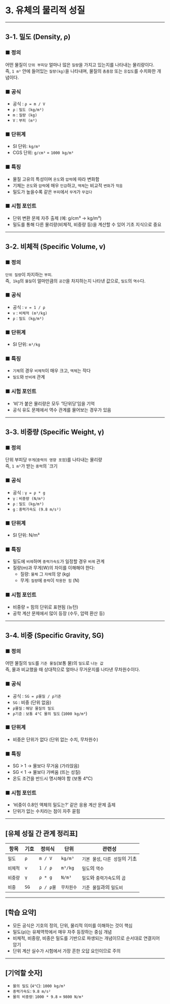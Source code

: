 # 3. 유체의 물리적 성질

---

## 3-1. 밀도 (Density, ρ)

### ■ 정의
어떤 물질이 `단위 부피당` 얼마나 많은 `질량`을 가지고 있는지를 나타내는 물리량이다.  
즉, `1 m³` 안에 들어있는 `질량(kg)`을 나타내며, 물질의 `촘촘함` 또는 `응집도`를 수치화한 개념이다.

### ■ 공식
- 공식 : `ρ = m / V`
- `ρ` : `밀도 (kg/m³)`
- `m` : `질량 (kg)`
- `V` : `부피 (m³)`

### ■ 단위계
- SI 단위: `kg/m³`
- CGS 단위: `g/cm³` = `1000 kg/m³`

### ■ 특징
- 물질 고유의 특성이며 `온도`와 `압력`에 따라 변화함
- 기체는 `온도`와 `압력`에 매우 `민감`하고, `액체`는 비교적 `변화`가 `작음`
- 밀도가 높을수록 같은 `부피`에서 `무게`가 `무겁다`

### ■ 시험 포인트
- 단위 변환 문제 자주 출제 (예: g/cm³ → kg/m³)
- 밀도를 통해 다른 물리량(비체적, 비중량 등)을 계산할 수 있어 기초 지식으로 중요

---

## 3-2. 비체적 (Specific Volume, v)

### ■ 정의
`단위 질량`이 차지하는 `부피`.  
즉,` 1kg`의 `물질`이 얼마만큼의 `공간`을 차지하는지 나타낸 값으로, `밀도`의 `역수`다.

### ■ 공식
- 공식 : `v = 1 / ρ`
- `v` : `비체적 (m³/kg)`
- `ρ` : `밀도 (kg/m³)`

### ■ 단위계
- SI 단위: `m³/kg`

### ■ 특징
- `기체`의 경우 `비체적`이 매우 크고, `액체`는 작다
- `밀도`와 `반비례` 관계  

### ■ 시험 포인트
- ‘비’가 붙은 물리량은 모두 ‘1단위당’임을 기억
- 공식 유도 문제에서 역수 관계를 물어보는 경우가 있음

---

## 3-3. 비중량 (Specific Weight, γ)

### ■ 정의
단위 부피당 `무게`(`중력의 영향 포함`)를 나타내는 물리량  
즉, `1 m³`가 받는 `중력`의 `크기

### ■ 공식
- 공식 : `γ = ρ * g`
- `γ` : `비중량 (N/m³)`
- `ρ` : `밀도 (kg/m³)`
- `g` : `중력가속도 (9.8 m/s²)`

### ■ 단위계
- SI 단위: N/m³

### ■ 특징
- 밀도에 `비례`하며 `중력가속도`가 일정할 경우 `비례` 관계
- 질량(m)과 무게(W)의 차이를 이해해야 한다:
  - 질량: `물체` 그 `자체`의 양 (kg)
  - 무게: `질량`에 `중력`이 `작용한 힘` (N)

### ■ 시험 포인트
- 비중량 = 힘의 단위로 표현됨 (뉴턴)
- 공학 계산 문제에서 많이 등장 (수두, 압력 환산 등)

---

## 3-4. 비중 (Specific Gravity, SG)

### ■ 정의
어떤 물질의 `밀도`를 `기준 물질`(보통 물)의 `밀도`로 `나눈 값`  
즉, 물과 비교했을 때 상대적으로 얼마나 무거운지를 나타낸 무차원수이다.

### ■ 공식
- 공식 : `SG = ρ물질 / ρ기준`
- `SG` : 비중 (단위 없음)
- `ρ물질` : `해당 물질의 밀도`
- `ρ기준` : `보통 4°C 물의 밀도` (`1000 kg/m³`)

### ■ 단위계
- 비중은 단위가 없다 (단위 없는 수치, 무차원수)

### ■ 특징
- SG > 1 → 물보다 무거움 (가라앉음)
- SG < 1 → 물보다 가벼움 (뜨는 성질)
- 온도 조건을 반드시 명시해야 함 (보통 4℃)

### ■ 시험 포인트
- ‘비중이 0.8인 액체의 밀도는?’ 같은 응용 계산 문제 출제
- 단위가 없는 수치라는 점이 자주 묻힘

---

## [유체 성질 간 관계 정리표]

| 항목     | 기호  | 정의식          | 단위       | 관련성                   |
|----------|--------|------------------|------------|--------------------------|
| `밀도`     | `ρ`      | `m / V`           | `kg/m³`     | `기본 물성`, `다른 성질`의 기초 |
| `비체적`   | `v`      | `1 / ρ`           | `m³/kg`      | `밀도`의 `역수`              |
| `비중량`   | `γ`      | `ρ * g`           | `N/m³`       | `밀도`와 `중력가속도`의 `곱`    |
| `비중`     | `SG`     | `ρ / ρ물`          | `무차원수`   | `기준 물질`과의 `밀도비`      |

---

## [학습 요약]

- 모든 공식은 기호의 정의, 단위, 물리적 의미를 이해하는 것이 핵심
- 밀도(ρ)는 유체역학에서 매우 자주 등장하는 중심 개념
- 비체적, 비중량, 비중은 밀도를 기반으로 파생되는 개념이므로 순서대로 연결지어 암기
- 단위 계산 실수가 시험에서 가장 흔한 오답 요인이므로 주의

---

## [기억할 숫자]

- `물의 밀도` (`4°C`): `1000 kg/m³`
- `중력가속도`: `9.8 m/s²`
- `물의 비중량`: `1000 * 9.8` = `9800 N/m³`

